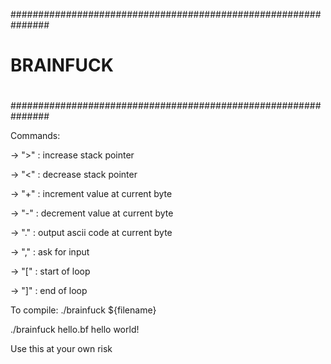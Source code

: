 ###############################################################
#							      #
#			BRAINFUCK			      #
#							      #
###############################################################


Commands:


-> ">" : increase stack pointer

-> "<" : decrease stack pointer

-> "+" : increment value at current byte

-> "-" : decrement value at current byte

-> "." : output ascii code at current byte

-> "," : ask for input

-> "[" : start of loop

-> "]" : end of loop


To compile: ./brainfuck ${filename}
 
./brainfuck hello.bf
hello world!

Use this at your own risk

